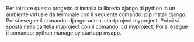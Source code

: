 Per iniziare questo progetto si installa la libreria django di python in un ambiente virtuale da terminale con il seguente comando: pip install django.
Poi si esegue il comando: django-admin startproject myproject.
Poi ci si sposta nella cartella myproject con il comando: cd myproject.
Poi si esegue il comando: python manage.py startapp myapp.
